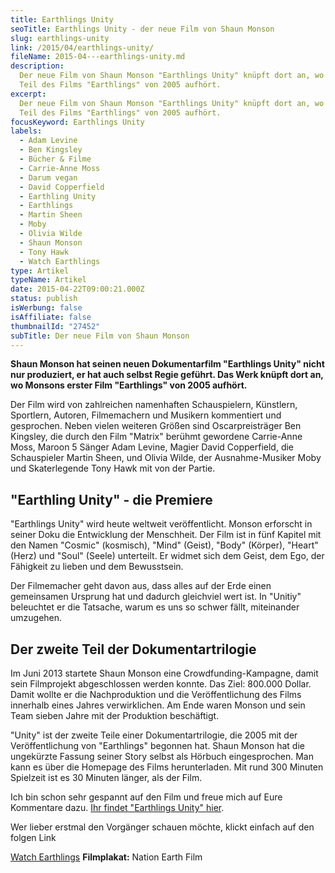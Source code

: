 ```yaml
---
title: Earthlings Unity
seoTitle: Earthlings Unity - der neue Film von Shaun Monson
slug: earthlings-unity
link: /2015/04/earthlings-unity/
fileName: 2015-04---earthlings-unity.md
description:
  Der neue Film von Shaun Monson "Earthlings Unity" knüpft dort an, wo der erste
  Teil des Films "Earthlings" von 2005 aufhört.
excerpt:
  Der neue Film von Shaun Monson "Earthlings Unity" knüpft dort an, wo der erste
  Teil des Films "Earthlings" von 2005 aufhört.
focusKeyword: Earthlings Unity
labels:
  - Adam Levine
  - Ben Kingsley
  - Bücher & Filme
  - Carrie-Anne Moss
  - Darum vegan
  - David Copperfield
  - Earthling Unity
  - Earthlings
  - Martin Sheen
  - Moby
  - Olivia Wilde
  - Shaun Monson
  - Tony Hawk
  - Watch Earthlings
type: Artikel
typeName: Artikel
date: 2015-04-22T09:00:21.000Z
status: publish
isWerbung: false
isAffiliate: false
thumbnailId: "27452"
subTitle: Der neue Film von Shaun Monson
---
```


<strong>Shaun Monson hat seinen neuen Dokumentarfilm "Earthlings Unity" nicht
nur produziert, er hat auch selbst Regie geführt. Das Werk knüpft dort an, wo
Monsons erster Film "Earthlings" von 2005 aufhört.</strong>

Der Film wird von zahlreichen namenhaften Schauspielern, Künstlern, Sportlern,
Autoren, Filmemachern und Musikern kommentiert und gesprochen. Neben vielen
weiteren Größen sind Oscarpreisträger Ben Kingsley, die durch den Film "Matrix"
berühmt gewordene Carrie-Anne Moss, Maroon 5 Sänger Adam Levine, Magier David
Copperfield, die Schauspieler Martin Sheen, und Olivia Wilde, der
Ausnahme-Musiker Moby und Skaterlegende Tony Hawk mit von der Partie.

## "Earthling Unity" - die Premiere

"Earthlings Unity" wird heute weltweit veröffentlicht. Monson erforscht in
seiner Doku die Entwicklung der Menschheit. Der Film ist in fünf Kapitel mit den
Namen "Cosmic" (kosmisch), "Mind" (Geist), "Body" (Körper), "Heart" (Herz) und
"Soul" (Seele) unterteilt. Er widmet sich dem Geist, dem Ego, der Fähigkeit zu
lieben und dem Bewusstsein.

Der Filmemacher geht davon aus, dass alles auf der Erde einen gemeinsamen
Ursprung hat und dadurch gleichviel wert ist. In "Unitiy" beleuchtet er die
Tatsache, warum es uns so schwer fällt, miteinander umzugehen.

## Der zweite Teil der Dokumentartrilogie

Im Juni 2013 startete Shaun Monson eine Crowdfunding-Kampagne, damit sein
Filmprojekt abgeschlossen werden konnte. Das Ziel: 800.000 Dollar. Damit wollte
er die Nachproduktion und die Veröffentlichung des Films innerhalb eines Jahres
verwirklichen. Am Ende waren Monson und sein Team sieben Jahre mit der
Produktion beschäftigt.

"Unity" ist der zweite Teile einer Dokumentartrilogie, die 2005 mit der
Veröffentlichung von "Earthlings" begonnen hat. Shaun Monson hat die ungekürzte
Fassung seiner Story selbst als Hörbuch eingesprochen. Man kann es über die
Homepage des Films herunterladen. Mit rund 300 Minuten Spielzeit ist es 30
Minuten länger, als der Film.

Ich bin schon sehr gespannt auf den Film und freue mich auf Eure Kommentare
dazu. [Ihr findet "Earthlings Unity" hier](http://www.nationearth.com/films).

Wer lieber erstmal den Vorgänger schauen möchte, klickt einfach auf den folgen
Link

[Watch Earthlings](http://www.nationearth.com/films)
<strong>Filmplakat:</strong> Nation Earth Film
